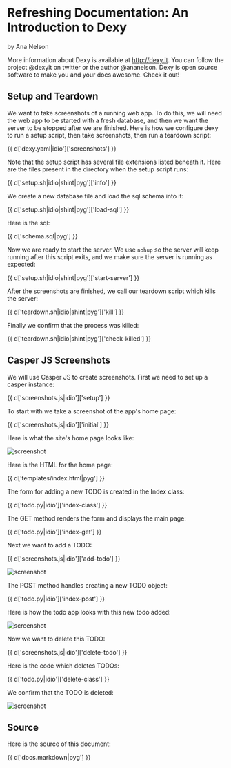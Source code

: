 # Refreshing Documentation: An Introduction to Dexy

by Ana Nelson

More information about Dexy is available at http://dexy.it. You can follow the project @dexyit on twitter or the author @ananelson. Dexy is open source software to make you and your docs awesome. Check it out!

## Setup and Teardown

We want to take screenshots of a running web app. To do this, we will need the web app to be started with a fresh database, and then we want the server to be stopped after we are finished. Here is how we configure dexy to run a setup script, then take screenshots, then run a teardown script:

{{ d['dexy.yaml|idio']['screenshots'] }}

Note that the setup script has several file extensions listed beneath it. Here are the files present in the directory when the setup script runs:

{{ d['setup.sh|idio|shint|pyg']['info'] }}

We create a new database file and load the sql schema into it:

{{ d['setup.sh|idio|shint|pyg']['load-sql'] }}

Here is the sql:

{{ d['schema.sql|pyg'] }}

Now we are ready to start the server. We use `nohup` so the server will keep running after this script exits, and we make sure the server is running as expected:

{{ d['setup.sh|idio|shint|pyg']['start-server'] }}

After the screenshots are finished, we call our teardown script which kills the server:


{{ d['teardown.sh|idio|shint|pyg']['kill'] }}

Finally we confirm that the process was killed:

{{ d['teardown.sh|idio|shint|pyg']['check-killed'] }}

## Casper JS Screenshots

We will use Casper JS to create screenshots. First we need to set up a casper instance:

{{ d['screenshots.js|idio']['setup'] }}

To start with we take a screenshot of the app's home page:

{{ d['screenshots.js|idio']['initial'] }}

Here is what the site's home page looks like:

![screenshot](index.png)

Here is the HTML for the home page:

{{ d['templates/index.html|pyg'] }}

The form for adding a new TODO is created in the Index class:

{{ d['todo.py|idio']['index-class'] }}

The GET method renders the form and displays the main page:

{{ d['todo.py|idio']['index-get'] }}

Next we want to add a TODO:

{{ d['screenshots.js|idio']['add-todo'] }}

![screenshot](add.png)

The POST method handles creating a new TODO object:

{{ d['todo.py|idio']['index-post'] }}

Here is how the todo app looks with this new todo added:

![screenshot](added.png)

Now we want to delete this TODO:

{{ d['screenshots.js|idio']['delete-todo'] }}

Here is the code which deletes TODOs:

{{ d['todo.py|idio']['delete-class'] }}

We confirm that the TODO is deleted:

![screenshot](deleted.png)

## Source

Here is the source of this document:

{{ d['docs.markdown|pyg'] }}
